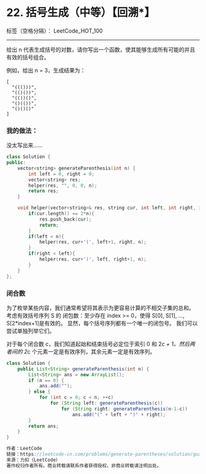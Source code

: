 ﻿# 22. 括号生成（中等）【回溯*】

标签（空格分隔）： LeetCode_HOT_100

---
给出 n 代表生成括号的对数，请你写出一个函数，使其能够生成所有可能的并且有效的括号组合。

例如，给出 n = 3，生成结果为：

    [
      "((()))",
      "(()())",
      "(())()",
      "()(())",
      "()()()"
    ]

### 我的做法：   
没太写出来……
``` C++
class Solution {
public:
    vector<string> generateParenthesis(int n) {
        int left = 0, right = 0;
        vector<string> res;
        helper(res, "", 0, 0, n);
        return res;
    }

    void helper(vector<string>& res, string cur, int left, int right, int n){
        if(cur.length() == 2*n){
            res.push_back(cur);
            return;
        }
        if(left < n){
            helper(res, cur+'(', left+1, right, n);
        }
        if(right < left){
            helper(res, cur+')', left, right+1, n);
        }
    }
};
```

### 闭合数
为了枚举某些内容，我们通常希望将其表示为更容易计算的不相交子集的总和。   
考虑有效括号序列 S 的 闭包数：至少存在 index >= 0，使得 S[0], S[1], ..., S[2*index+1]是有效的。 显然，每个括号序列都有一个唯一的闭包号。 我们可以尝试单独列举它们。

对于每个闭合数 c，我们知道起始和结束括号必定位于索引 0 和 2*c + 1。然后两者间的 2*c 个元素一定是有效序列，其余元素一定是有效序列。

```java
class Solution {
    public List<String> generateParenthesis(int n) {
        List<String> ans = new ArrayList();
        if (n == 0) {
            ans.add("");
        } else {
            for (int c = 0; c < n; ++c)
                for (String left: generateParenthesis(c))
                    for (String right: generateParenthesis(n-1-c))
                        ans.add("(" + left + ")" + right);
        }
        return ans;
    }
}

作者：LeetCode
链接：https://leetcode-cn.com/problems/generate-parentheses/solution/gua-hao-sheng-cheng-by-leetcode/
来源：力扣（LeetCode）
著作权归作者所有。商业转载请联系作者获得授权，非商业转载请注明出处。
```
